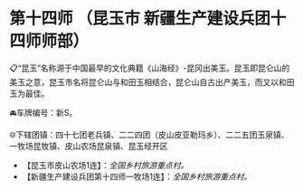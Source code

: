 # 第十四师 （昆玉市 新疆生产建设兵团十四师师部）  
📋“昆玉”名称源于中国最早的文化典籍《山海经》-昆冈出美玉。昆玉即昆仑山的美玉之意，昆玉市名将昆仑山与和田玉相结合，昆仑山自古出产美玉，而又以和田玉为最佳。   
  
🚘车牌编号：新S。   

🌐下辖团镇：四十七团老兵镇、二二四团（皮山皮亚勒玛乡）、二二五团玉泉镇、一牧场昆牧镇、皮山农场昆泉镇、昆玉经开区    

* 【昆玉市皮山农场1连】：*全国乡村旅游重点村。*    
* 【新疆生产建设兵团第十四师一牧场1连】：*全国乡村旅游重点村。*    